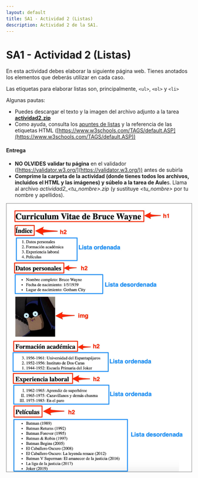 ```yaml
---
layout: default
title: SA1 - Actividad 2 (Listas)
description: Actividad 2 de la SA1.
---
```


# SA1 - Actividad 2 (Listas)

En esta actividad debes elaborar la siguiente página web. Tienes anotados los elementos que deberás utilizar en cada caso.

Las etiquetas para elaborar listas son, principalmente, `<ul>`, `<ol>` y `<li>`

Algunas pautas:

*   Puedes descargar el texto y la imagen del archivo adjunto a la tarea [**actividad2.zip**](./actividad2.zip)
*   Como ayuda, consulta los [apuntes de listas](https://drive.google.com/drive/folders/1jP7eOTEU3ST_U4TRgDo63nj0nfD51037?usp=sharing) y la referencia de las etiquetas HTML ([https://www.w3schools.com/TAGS/default.ASP](https://www.w3schools.com/TAGS/default.ASP))

#### **Entrega**

*   **NO OLVIDES** **validar tu página** en el validador ([https://validator.w3.org/](https://validator.w3.org/)) antes de subirla
*   **Comprime la carpeta de la actividad (donde tienes todos los archivos, incluidos el HTML y las imágenes) y súbelo a la tarea de Aule**s. Llama al archivo *actividad2_<tu_nombre>.zip* (y sustituye _<tu_nombre>_ por tu nombre y apellidos).

<img src="./actividad2.jpg" alt="Actividad Listas" style="border: 1px solid  gray;">